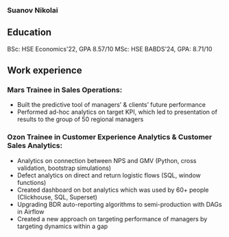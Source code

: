 ### Suanov Nikolai
## Education
BSc: HSE Economics'22, GPA 8.57/10
MSc: HSE BABDS'24, GPA: 8.71/10

## Work experience
### Mars Trainee in Sales Operations:
- Built the predictive tool of managers’ & clients’ future performance
- Performed ad-hoc analytics on target KPI, which led to presentation of results to the group of 50
regional managers

### Ozon Trainee in Customer Experience Analytics & Customer Sales Analytics:
- Analytics on connection between NPS and GMV (Python, cross validation, bootstrap simulations)
- Defect analytics on direct and return logistic flows (SQL, window functions)
- Created dashboard on bot analytics which was used by 60+ people (Clickhouse, SQL, Superset)
- Upgrading BDR auto-reporting algorithms to semi-production with DAGs in Airflow
- Created a new approach on targeting performance of managers by targeting dynamics within a gap



<!--
**suanow/suanow** is a ✨ _special_ ✨ repository because its `README.md` (this file) appears on your GitHub profile.

Here are some ideas to get you started:

- 🔭 I’m currently working on ...
- 🌱 I’m currently learning ...
- 👯 I’m looking to collaborate on ...
- 🤔 I’m looking for help with ...
- 💬 Ask me about ...
- 📫 How to reach me: ...
- 😄 Pronouns: ...
- ⚡ Fun fact: ...
-->
